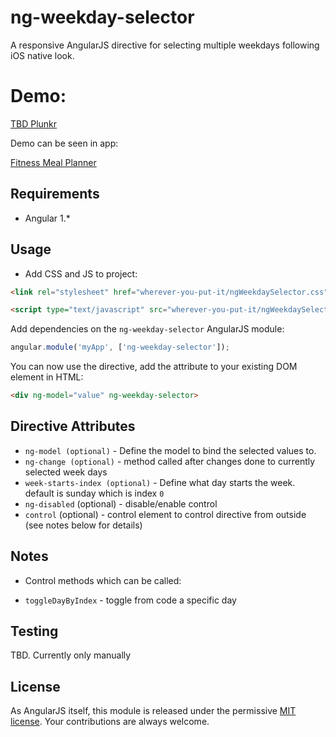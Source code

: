 # ng-weekday-selector

A responsive AngularJS directive for selecting multiple weekdays following iOS native look.

# Demo:

[TBD Plunkr](https://plnkr.co)

Demo can be seen in app:

[Fitness Meal Planner](http://www.fitnessmealplanner.com)

## Requirements

- Angular 1.*

## Usage

- Add CSS and JS to project:

```html
<link rel="stylesheet" href="wherever-you-put-it/ngWeekdaySelector.css">

<script type="text/javascript" src="wherever-you-put-it/ngWeekdaySelector.js"></script>
```

Add dependencies on the `ng-weekday-selector` AngularJS module:

```javascript
angular.module('myApp', ['ng-weekday-selector']);
```

You can now use the directive, add the attribute to your existing DOM element in HTML:

```html
<div ng-model="value" ng-weekday-selector>
```

## Directive Attributes

- `ng-model (optional)` - Define the model to bind the selected values to.
- `ng-change (optional)` - method called after changes done to currently selected week days
- `week-starts-index (optional)` - Define what day starts the week. default is sunday which is index `0`
- `ng-disabled` (optional) - disable/enable control
- `control` (optional) - control element to control directive from outside (see notes below for details)


## Notes

- Control methods which can be called:
 * `toggleDayByIndex` - toggle from code a specific day

## Testing

TBD. Currently only manually

## License

As AngularJS itself, this module is released under the permissive [MIT license](http://revolunet.mit-license.org). Your contributions are always welcome.

